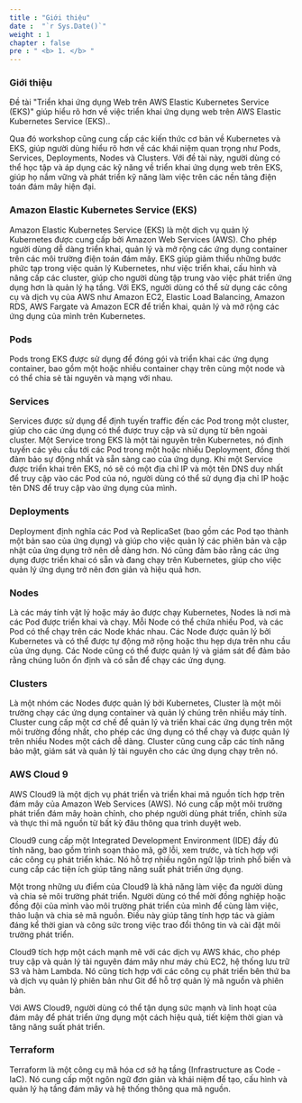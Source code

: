 ```yaml
---
title : "Giới thiệu"
date :  "`r Sys.Date()`" 
weight : 1 
chapter : false
pre : " <b> 1. </b> "
---
```

### Giới thiệu
Đề tài "Triển khai ứng dụng Web trên AWS Elastic Kubernetes Service (EKS)" giúp hiểu rõ hơn về việc triển khai ứng dụng web trên AWS Elastic Kubernetes Service (EKS)..

Qua đó workshop cũng cung cấp các kiến thức cơ bản về Kubernetes và EKS, giúp người dùng hiểu rõ hơn về các khái niệm quan trọng như Pods, Services, Deployments, Nodes và Clusters. Với đề tài này, người dùng có thể học tập và áp dụng các kỹ năng về triển khai ứng dụng web trên EKS, giúp họ nắm vững và phát triển kỹ năng làm việc trên các nền tảng điện toán đám mây hiện đại.

### Amazon Elastic Kubernetes Service (EKS)
Amazon Elastic Kubernetes Service (EKS) là một dịch vụ quản lý Kubernetes được cung cấp bởi Amazon Web Services (AWS). Cho phép người dùng dễ dàng triển khai, quản lý và mở rộng các ứng dụng container trên các môi trường điện toán đám mây. EKS giúp giảm thiểu những bước phức tạp trong việc quản lý Kubernetes, như việc triển khai, cấu hình và nâng cấp các cluster, giúp cho người dùng tập trung vào việc phát triển ứng dụng hơn là quản lý hạ tầng. Với EKS, người dùng có thể sử dụng các công cụ và dịch vụ của AWS như Amazon EC2, Elastic Load Balancing, Amazon RDS, AWS Fargate và Amazon ECR để triển khai, quản lý và mở rộng các ứng dụng của mình trên Kubernetes.

### Pods
Pods trong EKS được sử dụng để đóng gói và triển khai các ứng dụng container, bao gồm một hoặc nhiều container chạy trên cùng một node và có thể chia sẻ tài nguyên và mạng với nhau.

### Services
Services được sử dụng để định tuyến traffic đến các Pod trong một cluster, giúp cho các ứng dụng có thể được truy cập và sử dụng từ bên ngoài cluster.
Một Service trong EKS là một tài nguyên trên Kubernetes, nó định tuyến các yêu cầu tới các Pod trong một hoặc nhiều Deployment, đồng thời đảm bảo sự động nhất và sẵn sàng cao của ứng dụng. Khi một Service được triển khai trên EKS, nó sẽ có một địa chỉ IP và một tên DNS duy nhất để truy cập vào các Pod của nó, người dùng có thể sử dụng địa chỉ IP hoặc tên DNS để truy cập vào ứng dụng của mình.

### Deployments
Deployment định nghĩa các Pod và ReplicaSet (bao gồm các Pod tạo thành một bản sao của ứng dụng) và giúp cho việc quản lý các phiên bản và cập nhật của ứng dụng trở nên dễ dàng hơn. Nó cũng đảm bảo rằng các ứng dụng được triển khai có sẵn và đang chạy trên Kubernetes, giúp cho việc quản lý ứng dụng trở nên đơn giản và hiệu quả hơn.

### Nodes
Là các máy tính vật lý hoặc máy ảo được chạy Kubernetes, Nodes là nơi mà các Pod được triển khai và chạy. Mỗi Node có thể chứa nhiều Pod, và các Pod có thể chạy trên các Node khác nhau. Các Node được quản lý bởi Kubernetes và có thể được tự động mở rộng hoặc thu hẹp dựa trên nhu cầu của ứng dụng. Các Node cũng có thể được quản lý và giám sát để đảm bảo rằng chúng luôn ổn định và có sẵn để chạy các ứng dụng.

### Clusters
Là một nhóm các Nodes được quản lý bởi Kubernetes, Cluster là một môi trường chạy các ứng dụng container và quản lý chúng trên nhiều máy tính. Cluster cung cấp một cơ chế để quản lý và triển khai các ứng dụng trên một môi trường đồng nhất, cho phép các ứng dụng có thể chạy và được quản lý trên nhiều Nodes một cách dễ dàng. Cluster cũng cung cấp các tính năng bảo mật, giám sát và quản lý tài nguyên cho các ứng dụng chạy trên nó.

### AWS Cloud 9
AWS Cloud9 là một dịch vụ phát triển và triển khai mã nguồn tích hợp trên đám mây của Amazon Web Services (AWS). Nó cung cấp một môi trường phát triển đám mây hoàn chỉnh, cho phép người dùng phát triển, chỉnh sửa và thực thi mã nguồn từ bất kỳ đâu thông qua trình duyệt web.

Cloud9 cung cấp một Integrated Development Environment (IDE) đầy đủ tính năng, bao gồm trình soạn thảo mã, gỡ lỗi, xem trước, và tích hợp với các công cụ phát triển khác. Nó hỗ trợ nhiều ngôn ngữ lập trình phổ biến và cung cấp các tiện ích giúp tăng năng suất phát triển ứng dụng.

Một trong những ưu điểm của Cloud9 là khả năng làm việc đa người dùng và chia sẻ môi trường phát triển. Người dùng có thể mời đồng nghiệp hoặc đồng đội của mình vào môi trường phát triển của mình để cùng làm việc, thảo luận và chia sẻ mã nguồn. Điều này giúp tăng tính hợp tác và giảm đáng kể thời gian và công sức trong việc trao đổi thông tin và cài đặt môi trường phát triển.

Cloud9 tích hợp một cách mạnh mẽ với các dịch vụ AWS khác, cho phép truy cập và quản lý tài nguyên đám mây như máy chủ EC2, hệ thống lưu trữ S3 và hàm Lambda. Nó cũng tích hợp với các công cụ phát triển bên thứ ba và dịch vụ quản lý phiên bản như Git để hỗ trợ quản lý mã nguồn và phiên bản.

Với AWS Cloud9, người dùng có thể tận dụng sức mạnh và linh hoạt của đám mây để phát triển ứng dụng một cách hiệu quả, tiết kiệm thời gian và tăng năng suất phát triển.

### Terraform
Terraform là một công cụ mã hóa cơ sở hạ tầng (Infrastructure as Code - IaC). Nó cung cấp một ngôn ngữ đơn giản và khái niệm để tạo, cấu hình và quản lý hạ tầng đám mây và hệ thống thông qua mã nguồn.